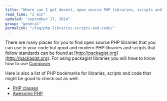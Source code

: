 ```yaml
---
title: "Where can I get decent, open source PHP libraries, scripts and other code?"
read_time: "2 min"
updated: "september 17, 2014"
group: "general"
permalink: "/faq/php-libraries-scripts-and-code/"
---
```


There are many places for you to find open source PHP libraries that you can use in your code but good and modern PHP libraries
and scripts that follow standards can be found at [http://packagist.org](http://packagist.org). For using packagist libraries you
will have to know how to use [Composer](http://getcomposer.org).

Here is also a list of PHP bookmarks for libraries, scripts and code that might be good to check out as well:

* [PHP classes](http://phpclasses.org)
* [Awesome PHP](https://github.com/ziadoz/awesome-php/)
